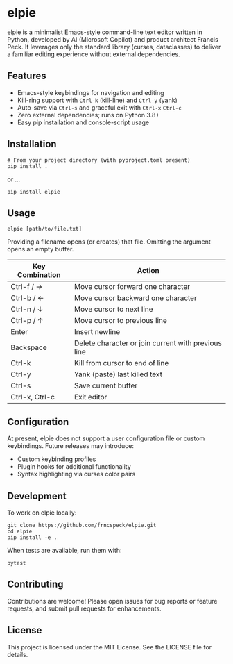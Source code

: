 # elpie

elpie is a minimalist Emacs-style command-line text editor written in
Python, developed by AI (Microsoft Copilot) and product architect
Francis Peck. It leverages only the standard library (curses,
dataclasses) to deliver a familiar editing experience without external
dependencies.

## Features

- Emacs-style keybindings for navigation and editing  
- Kill-ring support with `Ctrl-k` (kill-line) and `Ctrl-y` (yank)  
- Auto-save via `Ctrl-s` and graceful exit with `Ctrl-x` `Ctrl-c`  
- Zero external dependencies; runs on Python 3.8+  
- Easy pip installation and console-script usage  

## Installation


    # From your project directory (with pyproject.toml present)
    pip install .

or ...

    pip install elpie

## Usage

    elpie [path/to/file.txt]

Providing a filename opens (or creates) that file. Omitting the argument opens an empty buffer.

| Key Combination    | Action                                      |  
| ------------------ | ------------------------------------------- |  
| Ctrl-f / →         | Move cursor forward one character           |  
| Ctrl-b / ←         | Move cursor backward one character          |  
| Ctrl-n / ↓         | Move cursor to next line                    |  
| Ctrl-p / ↑         | Move cursor to previous line                |  
| Enter              | Insert newline                              |  
| Backspace          | Delete character or join current with previous line |  
| Ctrl-k             | Kill from cursor to end of line             |  
| Ctrl-y             | Yank (paste) last killed text               |  
| Ctrl-s             | Save current buffer                         |  
| Ctrl-x, Ctrl-c     | Exit editor                                 |  

## Configuration

At present, elpie does not support a user configuration file or custom keybindings. Future releases may introduce:

- Custom keybinding profiles
- Plugin hooks for additional functionality
- Syntax highlighting via curses color pairs

## Development

To work on elpie locally:

    git clone https://github.com/frncspeck/elpie.git
    cd elpie
    pip install -e .

When tests are available, run them with:

    pytest

## Contributing

Contributions are welcome! Please open issues for bug reports or feature requests, and submit pull requests for enhancements.

## License

This project is licensed under the MIT License. See the LICENSE file for details.
